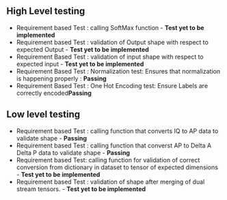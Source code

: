 ## High Level testing 

* Requirement based Test : calling SoftMax function - **Test yet to be implemented**
* Requirement based Test : validation of Output shape with respect to expected Output - **Test yet to be implemented**
* Requirement Based Test : validation of input shape with respect to expected input - **Test yet to be implemented**
* Requirement Based Test : Normalization test: Ensures that normalization is happening properly : **Passing**
* Requirement Based Test : One Hot Encoding test: Ensure Labels are correctly encoded**Passing**

## Low level testing 
* Requirement based Test : calling function that converts IQ to AP data to validate shape - **Passing**
* Requirement based Test : calling function that converst AP to Delta A Delta P data to validate shape - **Passing** 
* Requirement based Test: calling function for validation of correct conversion from dictionary in dataset to tensor of expected dimensions  - **Test yet to be implemented**
* Requirement based Test : validation of shape after merging of dual stream tensors. - **Test yet to be implemented**

